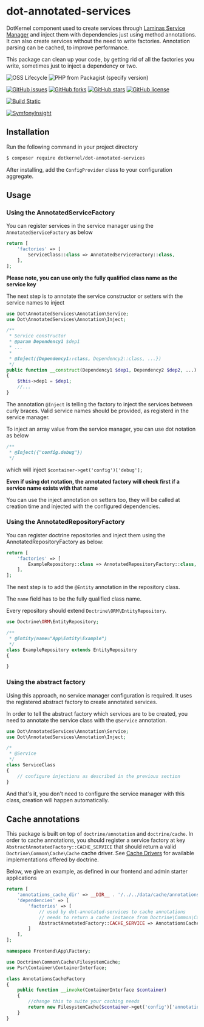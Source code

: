# dot-annotated-services

DotKernel component used to create services through [Laminas Service Manager](https://github.com/laminas/laminas-servicemanager) and inject them with dependencies just using method annotations. It can also create services without the need to write factories. Annotation parsing can be cached, to improve performance.

This package can clean up your code, by getting rid of all the factories you write, sometimes just to inject a dependency or two.

![OSS Lifecycle](https://img.shields.io/osslifecycle/dotkernel/dot-annotated-services)
![PHP from Packagist (specify version)](https://img.shields.io/packagist/php-v/dotkernel/dot-annotated-services/4.1.0)

[![GitHub issues](https://img.shields.io/github/issues/dotkernel/dot-annotated-services)](https://github.com/dotkernel/dot-annotated-services/issues)
[![GitHub forks](https://img.shields.io/github/forks/dotkernel/dot-annotated-services)](https://github.com/dotkernel/dot-annotated-services/network)
[![GitHub stars](https://img.shields.io/github/stars/dotkernel/dot-annotated-services)](https://github.com/dotkernel/dot-annotated-services/stargazers)
[![GitHub license](https://img.shields.io/github/license/dotkernel/dot-annotated-services)](https://github.com/dotkernel/dot-annotated-services/blob/3.2.0/LICENSE.md)

[![Build Static](https://github.com/dotkernel/dot-auth-social/actions/workflows/static-analysis.yml/badge.svg?branch=1.0)](https://github.com/dotkernel/dot-annotated-services/actions/workflows/static-analysis.yml)

[![SymfonyInsight](https://insight.symfony.com/projects/a0d7016e-fc3f-46b8-9b36-571ff060d744/big.svg)](https://insight.symfony.com/projects/a0d7016e-fc3f-46b8-9b36-571ff060d744)


## Installation

Run the following command in your project directory
```bash
$ composer require dotkernel/dot-annotated-services
```

After installing, add the `ConfigProvider` class to your configuration aggregate.

## Usage

### Using the AnnotatedServiceFactory

You can register services in the service manager using the `AnnotatedServiceFactory` as below
```php
return [
    'factories' => [
        ServiceClass::class => AnnotatedServiceFactory::class,
    ],
];
```

**Please note, you can use only the fully qualified class name as the service key**

The next step is to annotate the service constructor or setters with the service names to inject
```php
use Dot\AnnotatedServices\Annotation\Service;
use Dot\AnnotatedServices\Annotation\Inject;

/**
 * Service constructor
 * @param Dependency1 $dep1
 * ...
 * 
 * @Inject({Dependency1::class, Dependency2::class, ...})
 */
public function __construct(Dependency1 $dep1, Dependency2 $dep2, ...)
{
    $this->dep1 = $dep1;
    //...
}
```

The annotation `@Inject` is telling the factory to inject the services between curly braces.
Valid service names should be provided, as registerd in the service manager.

To inject an array value from the service manager, you can use dot notation as below
```php
/**
 * @Inject({"config.debug"})
 */
```

which will inject `$container->get('config')['debug'];`

**Even if using dot notation, the annotated factory will check first if a service name exists with that name**

You can use the inject annotation on setters too, they will be called at creation time and injected with the configured dependencies.

### Using the AnnotatedRepositoryFactory 
You can register doctrine repositories and inject them using the AnnotatedRepositoryFactory as below:
```php
return [
    'factories' => [
        ExampleRepository::class => AnnotatedRepositoryFactory::class,
    ],
];
```

The next step is to add the `@Entity` annotation in the repository class.

The `name` field has to be the fully qualified class name.

Every repository should extend `Doctrine\ORM\EntityRepository`.
```php
use Doctrine\ORM\EntityRepository;

/**
 * @Entity(name="App\Entity\Example")
 */
class ExampleRepository extends EntityRepository
{

}
```


### Using the abstract factory

Using this approach, no service manager configuration is required. It uses the registered abstract factory to create annotated services.

In order to tell the abstract factory which services are to be created, you need to annotate the service class with the `@Service` annotation.
```php
use Dot\AnnotatedServices\Annotation\Service;
use Dot\AnnotatedServices\Annotation\Inject;

/*
 * @Service
 */
class ServiceClass
{
    // configure injections as described in the previous section
}
```

And that's it, you don't need to configure the service manager with this class, creation will happen automatically.


## Cache annotations

This package is built on top of `doctrine/annotation` and `doctrine/cache`.
In order to cache annotations, you should register a service factory at key `AbstractAnnotatedFactory::CACHE_SERVICE` that should return a valid `Doctrine\Common\Cache\Cache` cache driver. See [Cache Drivers](https://github.com/doctrine/cache/tree/master/lib/Doctrine/Common/Cache) for available implementations offered by doctrine.

Below, we give an example, as defined in our frontend and admin starter applications
```php
return [
    'annotations_cache_dir' => __DIR__ . '/../../data/cache/annotations',
    'dependencies' => [
        'factories' => [
            // used by dot-annotated-services to cache annotations
            // needs to return a cache instance from Doctrine\Common\Cache
            AbstractAnnotatedFactory::CACHE_SERVICE => AnnotationsCacheFactory::class,
        ]
    ],
];
```

```php
namespace Frontend\App\Factory;

use Doctrine\Common\Cache\FilesystemCache;
use Psr\Container\ContainerInterface;

class AnnotationsCacheFactory
{
    public function __invoke(ContainerInterface $container)
    {
        //change this to suite your caching needs
        return new FilesystemCache($container->get('config')['annotations_cache_dir']);
    }
}
```
